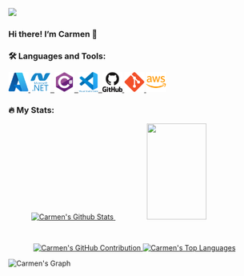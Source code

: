 ![](https://komarev.com/ghpvc/?username=carmenlup)
### Hi there! I’m Carmen 👋

### :hammer_and_wrench: Languages and Tools:

<p align="left"> 
  <a href="https://azure.microsoft.com/en-us/get-started/" target="_blank" rel="noreferrer"> 
    <img src="https://github.com/devicons/devicon/blob/master/icons/azure/azure-original.svg"  title="Azure" alt="Azure" width="40" height="40"/>
   </a>
  <a href="https://learn.microsoft.com/en-us/dotnet/" target="_blank" rel="noreferrer"> 
    <img src="https://github.com/devicons/devicon/blob/master/icons/dot-net/dot-net-plain-wordmark.svg" title=".Net" alt=".Net" width="40" height="40"/>&nbsp;
  </a>
  <a href="https://learn.microsoft.com/en-us/dotnet/csharp/" target="_blank" rel="noreferrer"> 
    <img src="https://github.com/devicons/devicon/blob/master/icons/csharp/csharp-original.svg" title="C#" alt="C#" width="40" height="40"/>&nbsp;
  </a>
  <a href="https://code.visualstudio.com/docs" target="_blank" rel="noreferrer"> 
    <img src="https://github.com/devicons/devicon/blob/master/icons/vscode/vscode-original-wordmark.svg" title="VSCode" alt="VsCode" width="40" height="40"/>&nbsp;
  </a>
  <a href="https://learn.microsoft.com/en-us/dotnet/" target="_blank" rel="noreferrer"> 
    <img src="https://github.com/devicons/devicon/blob/master/icons/github/github-original-wordmark.svg" title="Git Hub" **alt="Git Hub" width="40" height="40" background="white"/>
  </a>
  <a href="https://learn.microsoft.com/en-us/dotnet/" target="_blank" rel="noreferrer"> 
    <img src="https://github.com/devicons/devicon/blob/master/icons/git/git-original.svg" title="Git" **alt="Git" width="40" height="40"/>
  </a>
  <a href="https://docs.aws.amazon.com/" target="_blank" rel="noreferrer"> 
    <img src="https://github.com/devicons/devicon/blob/master/icons//amazonwebservices/amazonwebservices-plain-wordmark.svg"  title="AWS" alt="AWS" width="40" height="40"/>
   </a>
  
  <a href="https://learn.microsoft.com/en-us/dotnet/" target="_blank" rel="noreferrer"> 
  </a>
  
</p>

### :fire: My Stats:
<p align="center">
  <a href="https://github.com/carmenlup"><img alt="Carmen's Github Stats" src="https://github-readme-stats.vercel.app/api?username=carmenlup&custom_title=Carmen's%20Github%20Stats&count_private=true&show_icons=true&theme=merko" height="192px" width="48.5%"/>
  <a href="https://github.com/carmenlup">
    <img src="https://github-readme-streak-stats.herokuapp.com/?user=carmenlup&theme=merko" height="192px" width="48.5%"/>
  </a>
</p>
<br />

<p align="center">
  <a href="https://github.com/carmenlup">
    <img src="https://github-profile-summary-cards.vercel.app/api/cards/profile-details?username=carmenlup&theme=merko" height="218px" width="70.5%" alt="Carmen's GitHub Contribution"/>
  </a>
  </a><a href="https://github.com/carmenlup"><img alt="Carmen's Top Languages" src="https://github-readme-stats.vercel.app/api/top-langs/?username=carmenlup&langs_count=8&theme=merko" height="218px" width="25.5%" /></a>
</p>

![Carmen's Graph](https://github-readme-activity-graph.vercel.app/graph?username=carmenlup&custom_title=Carmen's%20GitHub%20Activity%20Graph&bg_color=0D1117&theme=merko&area=true)

<!---
carmenlup/carmenlup is a ✨ special ✨ repository because its `README.md` (this file) appears on your GitHub profile.
You can click the Preview link to take a look at your changes.
--->

